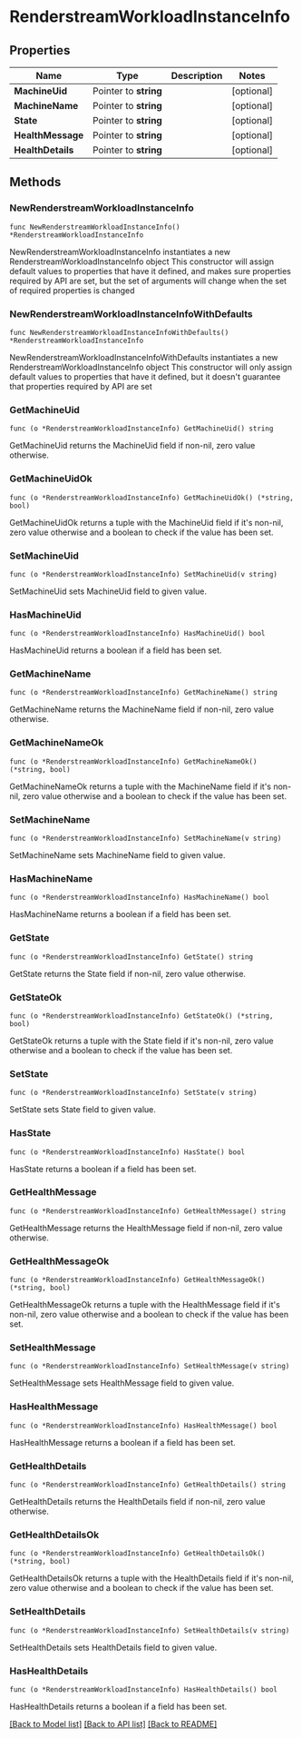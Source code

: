 # RenderstreamWorkloadInstanceInfo

## Properties

Name | Type | Description | Notes
------------ | ------------- | ------------- | -------------
**MachineUid** | Pointer to **string** |  | [optional] 
**MachineName** | Pointer to **string** |  | [optional] 
**State** | Pointer to **string** |  | [optional] 
**HealthMessage** | Pointer to **string** |  | [optional] 
**HealthDetails** | Pointer to **string** |  | [optional] 

## Methods

### NewRenderstreamWorkloadInstanceInfo

`func NewRenderstreamWorkloadInstanceInfo() *RenderstreamWorkloadInstanceInfo`

NewRenderstreamWorkloadInstanceInfo instantiates a new RenderstreamWorkloadInstanceInfo object
This constructor will assign default values to properties that have it defined,
and makes sure properties required by API are set, but the set of arguments
will change when the set of required properties is changed

### NewRenderstreamWorkloadInstanceInfoWithDefaults

`func NewRenderstreamWorkloadInstanceInfoWithDefaults() *RenderstreamWorkloadInstanceInfo`

NewRenderstreamWorkloadInstanceInfoWithDefaults instantiates a new RenderstreamWorkloadInstanceInfo object
This constructor will only assign default values to properties that have it defined,
but it doesn't guarantee that properties required by API are set

### GetMachineUid

`func (o *RenderstreamWorkloadInstanceInfo) GetMachineUid() string`

GetMachineUid returns the MachineUid field if non-nil, zero value otherwise.

### GetMachineUidOk

`func (o *RenderstreamWorkloadInstanceInfo) GetMachineUidOk() (*string, bool)`

GetMachineUidOk returns a tuple with the MachineUid field if it's non-nil, zero value otherwise
and a boolean to check if the value has been set.

### SetMachineUid

`func (o *RenderstreamWorkloadInstanceInfo) SetMachineUid(v string)`

SetMachineUid sets MachineUid field to given value.

### HasMachineUid

`func (o *RenderstreamWorkloadInstanceInfo) HasMachineUid() bool`

HasMachineUid returns a boolean if a field has been set.

### GetMachineName

`func (o *RenderstreamWorkloadInstanceInfo) GetMachineName() string`

GetMachineName returns the MachineName field if non-nil, zero value otherwise.

### GetMachineNameOk

`func (o *RenderstreamWorkloadInstanceInfo) GetMachineNameOk() (*string, bool)`

GetMachineNameOk returns a tuple with the MachineName field if it's non-nil, zero value otherwise
and a boolean to check if the value has been set.

### SetMachineName

`func (o *RenderstreamWorkloadInstanceInfo) SetMachineName(v string)`

SetMachineName sets MachineName field to given value.

### HasMachineName

`func (o *RenderstreamWorkloadInstanceInfo) HasMachineName() bool`

HasMachineName returns a boolean if a field has been set.

### GetState

`func (o *RenderstreamWorkloadInstanceInfo) GetState() string`

GetState returns the State field if non-nil, zero value otherwise.

### GetStateOk

`func (o *RenderstreamWorkloadInstanceInfo) GetStateOk() (*string, bool)`

GetStateOk returns a tuple with the State field if it's non-nil, zero value otherwise
and a boolean to check if the value has been set.

### SetState

`func (o *RenderstreamWorkloadInstanceInfo) SetState(v string)`

SetState sets State field to given value.

### HasState

`func (o *RenderstreamWorkloadInstanceInfo) HasState() bool`

HasState returns a boolean if a field has been set.

### GetHealthMessage

`func (o *RenderstreamWorkloadInstanceInfo) GetHealthMessage() string`

GetHealthMessage returns the HealthMessage field if non-nil, zero value otherwise.

### GetHealthMessageOk

`func (o *RenderstreamWorkloadInstanceInfo) GetHealthMessageOk() (*string, bool)`

GetHealthMessageOk returns a tuple with the HealthMessage field if it's non-nil, zero value otherwise
and a boolean to check if the value has been set.

### SetHealthMessage

`func (o *RenderstreamWorkloadInstanceInfo) SetHealthMessage(v string)`

SetHealthMessage sets HealthMessage field to given value.

### HasHealthMessage

`func (o *RenderstreamWorkloadInstanceInfo) HasHealthMessage() bool`

HasHealthMessage returns a boolean if a field has been set.

### GetHealthDetails

`func (o *RenderstreamWorkloadInstanceInfo) GetHealthDetails() string`

GetHealthDetails returns the HealthDetails field if non-nil, zero value otherwise.

### GetHealthDetailsOk

`func (o *RenderstreamWorkloadInstanceInfo) GetHealthDetailsOk() (*string, bool)`

GetHealthDetailsOk returns a tuple with the HealthDetails field if it's non-nil, zero value otherwise
and a boolean to check if the value has been set.

### SetHealthDetails

`func (o *RenderstreamWorkloadInstanceInfo) SetHealthDetails(v string)`

SetHealthDetails sets HealthDetails field to given value.

### HasHealthDetails

`func (o *RenderstreamWorkloadInstanceInfo) HasHealthDetails() bool`

HasHealthDetails returns a boolean if a field has been set.


[[Back to Model list]](../README.md#documentation-for-models) [[Back to API list]](../README.md#documentation-for-api-endpoints) [[Back to README]](../README.md)


